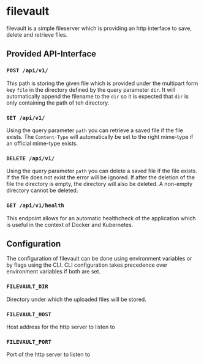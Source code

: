 # filevault

filevault is a simple fileserver which is providing an http interface to save, delete and retrieve files.

## Provided API-Interface

### `POST /api/v1/`
This path is storing the given file which is provided under the multipart form key `file` in the directory defined by the query parameter `dir`.
It will automatically append the filename to the `dir` so it is expected that `dir` is only containing the path of teh directory.

### `GET /api/v1/`
Using the query parameter `path` you can retrieve a saved file if the file exists. The `Content-Type` will automatically be 
set to the right mime-type if an official mime-type exists.

### `DELETE /api/v1/` 
Using the query parameter `path` you can delete a saved file if the file exists. If the file does not exist the error will be ignored. 
If after the deletion of the file the directory is empty, the directory will also be deleted. A non-empty directory cannot be deleted.

### `GET /api/v1/health`
This endpoint allows for an automatic healthcheck of the application which is useful in the context of Docker and Kubernetes.

## Configuration
The configuration of filevault can be done using environment variables or by flags using the CLI. CLI configuration takes precedence over environment variables if both are set.

### `FILEVAULT_DIR`
Directory under which the uploaded files will be stored.

### `FILEVAULT_HOST` 
Host address for the http server to listen to

### `FILEVAULT_PORT`
Port of the http server to listen to

